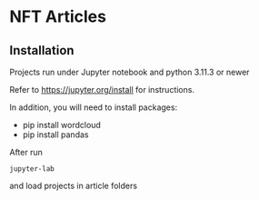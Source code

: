 # NFT Articles


## Installation

Projects run under Jupyter notebook and python 3.11.3 or newer

Refer to https://jupyter.org/install for instructions.

In addition, you will need to install packages:

* pip install wordcloud
* pip install pandas

After run
```
jupyter-lab
```

and load projects in article folders